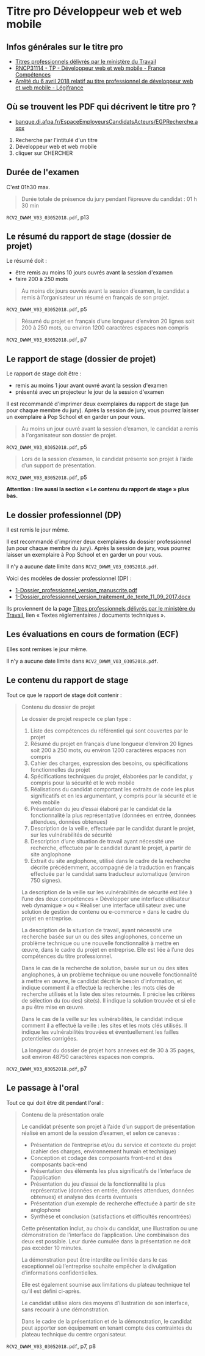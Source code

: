 # Titre pro Développeur web et web mobile

## Infos générales sur le titre pro

- [Titres professionnels délivrés par le ministère du Travail](https://travail-emploi.gouv.fr/formation-professionnelle/certification-competences-pro/titres-professionnels-373014)
- [RNCP31114 - TP - Développeur web et web mobile - France Compétences](https://www.francecompetences.fr/recherche/rncp/31114/)
- [Arrêté du 6 avril 2018 relatif au titre professionnel de développeur web et web mobile - Légifrance](https://www.legifrance.gouv.fr/jorf/id/JORFTEXT000036805882)

## Où se trouvent les PDF qui décrivent le titre pro ?

- [banque.di.afpa.fr/EspaceEmployeursCandidatsActeurs/EGPRecherche.aspx](https://www.banque.di.afpa.fr/EspaceEmployeursCandidatsActeurs/EGPRecherche.aspx)

1. Recherche par l'intitulé d'un titre
2. Développeur web et web mobile
3. cliquer sur CHERCHER

## Durée de l'examen

C'est 01h30 max.

> Durée totale de présence du jury pendant l’épreuve du candidat : 01 h 30 min

`RCV2_DWWM_V03_03052018.pdf`, p13

## Le résumé du rapport de stage (dossier de projet)

Le résumé doit :

- être remis au moins 10 jours ouvrés avant la session d'examen
- faire 200 à 250 mots

> Au moins dix jours ouvrés avant la session d’examen, le candidat a remis à l’organisateur un résumé en français de son projet.

`RCV2_DWWM_V03_03052018.pdf`, p5

> Résumé du projet en français d’une longueur d’environ 20 lignes soit 200 à 250 mots, ou environ 1200 caractères espaces non compris

`RCV2_DWWM_V03_03052018.pdf`, p7

## Le rapport de stage (dossier de projet)

Le rapport de stage doit être :

- remis au moins 1 jour avant ouvré avant la session d'examen
- présenté avec un projecteur le jour de la session d'examen

Il est recommandé d'imprimer deux exemplaires du rapport de stage (un pour chaque membre du jury).
Après la session de jury, vous pourrez laisser un exemplaire à Pop School et en garder un pour vous.

> Au moins un jour ouvré avant la session d’examen, le candidat a remis à l'organisateur son dossier de projet.

`RCV2_DWWM_V03_03052018.pdf`, p5

> Lors de la session d’examen, le candidat présente son projet à l’aide d’un support de présentation.

`RCV2_DWWM_V03_03052018.pdf`, p5

**Attention : lire aussi la section « Le contenu du rapport de stage » plus bas.**

## Le dossier professionnel (DP)

Il est remis le jour même.

Il est recommandé d'imprimer deux exemplaires du dossier professionnel (un pour chaque membre du jury).
Après la session de jury, vous pourrez laisser un exemplaire à Pop School et en garder un pour vous.

Il n'y a aucune date limite dans `RCV2_DWWM_V03_03052018.pdf`.

Voici des modèles de dossier professionnel (DP) :

- [1-Dossier_professionnel_version_manuscrite.pdf](files/1-Dossier_professionnel_version_manuscrite.pdf)
- [1-Dossier_professionnel_version_traitement_de_texte_11_09_2017.docx](files/1-Dossier_professionnel_version_traitement_de_texte_11_09_2017.docx)

Ils proviennent de la page [Titres professionnels délivrés par le ministère du Travail](https://travail-emploi.gouv.fr/formation-professionnelle/certification-competences-pro/titres-professionnels-373014), lien « Textes réglementaires / documents techniques ».

## Les évaluations en cours de formation (ECF)

Elles sont remises le jour même.

Il n'y a aucune date limite dans `RCV2_DWWM_V03_03052018.pdf`.

## Le contenu du rapport de stage

Tout ce que le rapport de stage doit contenir :

> Contenu du dossier de projet
>
> Le dossier de projet respecte ce plan type :
>
> 1. Liste des compétences du référentiel qui sont couvertes par le projet
> 2. Résumé du projet en français d’une longueur d’environ 20 lignes soit 200 à 250 mots, ou environ 1200 caractères espaces non compris
> 3. Cahier des charges, expression des besoins, ou spécifications fonctionnelles du projet
> 4. Spécifications techniques du projet, élaborées par le candidat, y compris pour la sécurité et le web mobile
> 5. Réalisations du candidat comportant les extraits de code les plus significatifs et en les argumentant, y compris pour la sécurité et le web mobile
> 6. Présentation du jeu d’essai élaboré par le candidat de la fonctionnalité la plus représentative (données en entrée, données attendues, données obtenues)
> 7. Description de la veille, effectuée par le candidat durant le projet, sur les vulnérabilités de sécurité
> 8. Description d’une situation de travail ayant nécessité une recherche, effectuée par le candidat durant le projet, à partir de site anglophone
> 9. Extrait du site anglophone, utilisé dans le cadre de la recherche décrite précédemment, accompagné de la traduction en français effectuée par le candidat sans traducteur automatique (environ 750 signes).
>
> La description de la veille sur les vulnérabilités de sécurité est liée à l’une des deux compétences « Développer une interface utilisateur web dynamique » ou « Réaliser une interface utilisateur avec une solution de gestion de contenu ou e-commerce » dans le cadre du projet en entreprise.
>
> La description de la situation de travail, ayant nécessité une recherche basée sur un ou des sites anglophones, concerne un problème technique ou une nouvelle fonctionnalité à mettre en œuvre, dans le cadre du projet en entreprise. Elle est liée à l’une des compétences du titre professionnel.
>
> Dans le cas de la recherche de solution, basée sur un ou des sites anglophones, à un problème technique ou une nouvelle fonctionnalité à mettre en œuvre, le candidat décrit le besoin d’information, et indique comment il a effectué la recherche : les mots clés de recherche utilisés et la liste des sites retournés. Il précise les critères de sélection du (ou des) site(s). Il indique la solution trouvée et si elle a pu être mise en œuvre.
>
> Dans le cas de la veille sur les vulnérabilités, le candidat indique comment il a effectué la veille : les sites et les mots clés utilisés. Il indique les vulnérabilités trouvées et éventuellement les failles potentielles corrigées.
>
> La longueur du dossier de projet hors annexes est de 30 à 35 pages, soit environ 48750 caractères espaces non compris.

`RCV2_DWWM_V03_03052018.pdf`, p7

## Le passage à l'oral

Tout ce qui doit être dit pendant l'oral :

> Contenu de la présentation orale
>
> Le candidat présente son projet à l’aide d’un support de présentation réalisé en amont de la session d’examen, et selon ce canevas :
>
> - Présentation de l’entreprise et/ou du service et contexte du projet (cahier des charges, environnement humain et technique)
> - Conception et codage des composants front-end et des composants back-end
> - Présentation des éléments les plus significatifs de l’interface de l’application
> - Présentation du jeu d’essai de la fonctionnalité la plus représentative (données en entrée, données attendues, données obtenues) et analyse des écarts éventuels
> - Présentation d’un exemple de recherche effectuée à partir de site anglophone
> - Synthèse et conclusion (satisfactions et difficultés rencontrées)
>
> Cette présentation inclut, au choix du candidat, une illustration ou une démonstration de l’interface de l’application. Une combinaison des deux est possible. Leur durée cumulée dans la présentation ne doit pas excéder 10 minutes.
>
> La démonstration peut être interdite ou limitée dans le cas exceptionnel où l’entreprise souhaite empêcher la divulgation d’informations confidentielles.
>
> Elle est également soumise aux limitations du plateau technique tel qu’il est défini ci-après.
>
> Le candidat utilise alors des moyens d’illustration de son interface, sans recourir à une démonstration.
>
> Dans le cadre de la présentation et de la démonstration, le candidat peut apporter son équipement en tenant compte des contraintes du plateau technique du centre organisateur.

`RCV2_DWWM_V03_03052018.pdf`, p7, p8

